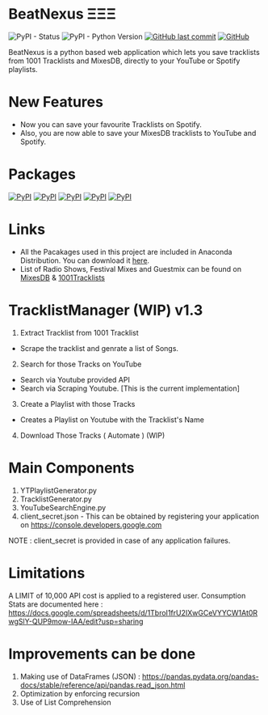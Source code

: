 # BeatNexus ΞΞΞ

![PyPI - Status](https://img.shields.io/pypi/status/conda)
![PyPI - Python Version](https://img.shields.io/pypi/pyversions/Django?color=green&label=python&logo=python&logoColor=blue)
[![GitHub last commit](https://img.shields.io/github/last-commit/omkar-kadam/tracklist-manager)](https://github.com/omkar-kadam/tracklist-manager)
[![GitHub](https://img.shields.io/badge/sicktrick--237-Originally%20Created%20By-brightgreen)](https://github.com/sicktrick-237)

BeatNexus is a python based web application which lets you save tracklists from 1001 Tracklists and MixesDB, directly to your YouTube or Spotify playlists.

# New Features

* Now you can save your favourite Tracklists on Spotify.
* Also, you are now able to save your MixesDB tracklists to YouTube and Spotify.

# Packages

[![PyPI](https://img.shields.io/pypi/v/apiclient?label=apiclient&logo=google)](https://pypi.org/project/apiclient/)
[![PyPI](https://img.shields.io/pypi/v/google_auth_httplib2?label=google_auth_httplib2&logo=google)](https://pypi.org/project/google-auth-httplib2/)
[![PyPI](https://img.shields.io/pypi/v/beautifulsoup4?label=BeautifulSoup&logoColor=blue)](https://pypi.org/project/beautifulsoup4/)
[![PyPI](https://img.shields.io/pypi/v/selenium?label=selenium&logoColor=blue)](https://pypi.org/project/selenium/)
[![PyPI](https://img.shields.io/pypi/v/tqdm?label=tqdm&logoColor=blue)](https://pypi.org/project/tqdm/)

# Links

* All the Pacakages used in this project are included in Anaconda Distribution. You can download it <a href="https://www.anaconda.com/distribution/">here</a>.
* List of Radio Shows, Festival Mixes and Guestmix can be found on <a href="https://www.mixesdb.com/db/index.php/Main_Page">MixesDB</a> & <a href="https://www.1001tracklists.com">1001Tracklists</a>


# 






# TracklistManager (WIP) v1.3
1. Extract Tracklist from 1001 Tracklist
- Scrape the tracklist and genrate a list of Songs.

2. Search for those Tracks on YouTube
- Search via Youtube provided API
- Search via Scraping Youtube. [This is the current implementation]

3. Create a Playlist with those Tracks
- Creates a Playlist on Youtube with the Tracklist's Name

4. Download Those Tracks ( Automate ) (WIP)

# Main Components
1. YTPlaylistGenerator.py
2. TracklistGenerator.py
3. YouTubeSearchEngine.py
4. client_secret.json - This can be obtained by registering your application on https://console.developers.google.com

NOTE : client_secret is provided in case of any application failures. 

# Limitations
A LIMIT of 10,000 API cost is applied to a registered user.
Consumption Stats are documented here : https://docs.google.com/spreadsheets/d/1TbroI1frU2IXwGCeVYYCW1At0RwgSlY-QUP9mow-IAA/edit?usp=sharing

# Improvements can be done
1. Making use of DataFrames (JSON) : https://pandas.pydata.org/pandas-docs/stable/reference/api/pandas.read_json.html
2. Optimization by enforcing recursion
3. Use of List Comprehension

